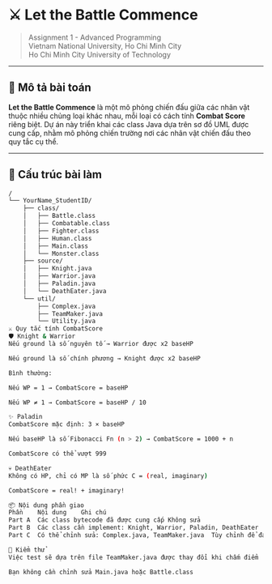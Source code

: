 # ⚔️ Let the Battle Commence

> Assignment 1 - Advanced Programming  
> Vietnam National University, Ho Chi Minh City  
> Ho Chi Minh City University of Technology

---

## 🧠 Mô tả bài toán

**Let the Battle Commence** là một mô phỏng chiến đấu giữa các nhân vật thuộc nhiều chủng loại khác nhau, mỗi loại có cách tính **Combat Score** riêng biệt. Dự án này triển khai các class Java dựa trên sơ đồ UML được cung cấp, nhằm mô phỏng chiến trường nơi các nhân vật chiến đấu theo quy tắc cụ thể.

---

## 🧱 Cấu trúc bài làm

```bash
/
└── YourName_StudentID/
    ├── class/
    │   ├── Battle.class
    │   ├── Combatable.class
    │   ├── Fighter.class
    │   ├── Human.class
    │   ├── Main.class
    │   └── Monster.class
    ├── source/
    │   ├── Knight.java
    │   ├── Warrior.java
    │   ├── Paladin.java
    │   └── DeathEater.java
    └── util/
        ├── Complex.java
        ├── TeamMaker.java
        └── Utility.java
⚔️ Quy tắc tính CombatScore
🛡️ Knight & Warrior
Nếu ground là số nguyên tố → Warrior được x2 baseHP

Nếu ground là số chính phương → Knight được x2 baseHP

Bình thường:

Nếu WP = 1 → CombatScore = baseHP

Nếu WP ≠ 1 → CombatScore = baseHP / 10

✨ Paladin
CombatScore mặc định: 3 × baseHP

Nếu baseHP là số Fibonacci Fn (n > 2) → CombatScore = 1000 + n

CombatScore có thể vượt 999

💀 DeathEater
Không có HP, chỉ có MP là số phức C = (real, imaginary)

CombatScore = real! + imaginary!

📦 Nội dung phần giao
Phần	Nội dung	Ghi chú
Part A	Các class bytecode đã được cung cấp	Không sửa
Part B	Các class cần implement: Knight, Warrior, Paladin, DeathEater	Bắt buộc
Part C	Có thể chỉnh sửa: Complex.java, TeamMaker.java	Tùy chỉnh để đáp ứng yêu cầu

🧪 Kiểm thử
Việc test sẽ dựa trên file TeamMaker.java được thay đổi khi chấm điểm

Bạn không cần chỉnh sửa Main.java hoặc Battle.class
